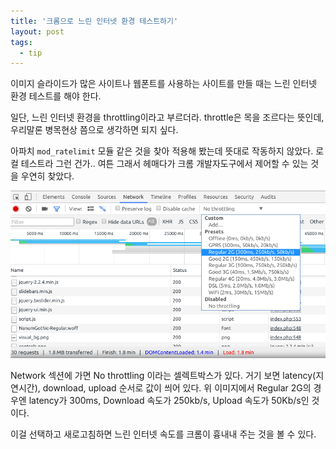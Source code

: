```yaml
---
title: '크롬으로 느린 인터넷 환경 테스트하기'
layout: post
tags:
  - tip
---
```


이미지 슬라이드가 많은 사이트나 웹폰트를 사용하는 사이트를 만들 때는 느린 인터넷 환경 테스트를 해야 한다.

일단, 느린 인터넷 환경을 throttling이라고 부르더라. throttle은 목을 조르다는 뜻인데, 우리말론 병목현상 쯤으로 생각하면 되지 싶다.

아파치 `mod_ratelimit` 모듈 같은 것을 찾아 적용해 봤는데 뜻대로 작동하지 않았다. 로컬 테스트라 그런 건가.. 여튼 그래서 헤매다가 크롬 개발자도구에서 제어할 수 있는 것을 우연히 찾았다. 

![](/uploads/2016-06-09/throttling-test.png)

Network 섹션에 가면 No throttling 이라는 셀렉트박스가 있다. 거기 보면 latency(지연시간), download, upload 순서로 값이 씌어 있다. 위 이미지에서 Regular 2G의 경우엔 latency가 300ms, Download 속도가 250kb/s, Upload 속도가 50Kb/s인 것이다. 

이걸 선택하고 새로고침하면 느린 인터넷 속도를 크롬이 흉내내 주는 것을 볼 수 있다. 


 

